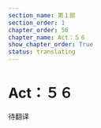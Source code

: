 ```yaml
---
section_name: 第１部
section_order: 1
chapter_order: 56
chapter_name: Act：５６
show_chapter_order: True
status: translating
---
```


# Act：５６
待翻译
